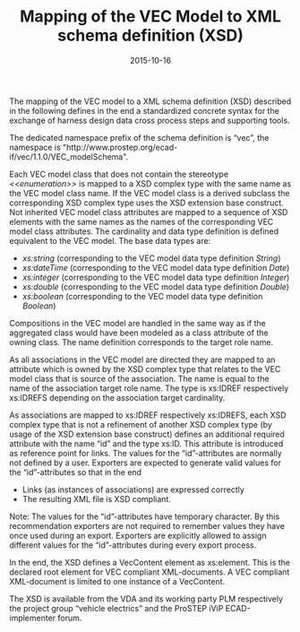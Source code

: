 ﻿---
title: Mapping of the VEC Model to XML schema definition (XSD)
toc: false
type: specs
layout:  package
date: "2015-10-16"
draft: false
specification: VEC
version: 1.1.2
documentType: "Recommendation"
elementType:  Package
menu:
  VEC-1.1.2:    
    parent: xml-representation-of-the-model
    identifier: xml-representation-of-the-model/mapping-of-the-vec-model-to-xml-schema-definition-xsd
    weight: 1009002 

# Prev/next pager order (if `docs_section_pager` enabled in `params.toml`)
weight: 1009002
---
<p> The mapping of the VEC model to a XML schema definition (XSD) described in the following defines in the end a standardized concrete syntax for the exchange of harness design data cross process steps and supporting tools.     </p>      <p> The dedicated namespace prefix of the schema definition is “vec”, the namespace is &quot;http://www.prostep.org/ecad-if/vec/1.1.0/VEC_modelSchema&quot;.     </p>      <p> Each VEC model class that does not contain the stereotype <i>&lt;&lt;enumeration&gt;&gt;</i> is mapped to a XSD complex type with the same name as the VEC model class name. If the VEC model class is a derived subclass the corresponding XSD complex type uses the XSD extension base construct. Not inherited VEC model class attributes are mapped to a sequence of XSD elements with the same names as the names of the corresponding VEC model class attributes. The cardinality and data type definition is defined equivalent to the VEC model. The base data types are:     </p>      <ul>       <li> <i>xs:string</i> (corresponding to the VEC model data type definition <i>String</i>)       </li>       <li> <i>xs:dateTime</i> (corresponding to the VEC model data type definition <i>Date</i>)       </li>       <li> <i>xs:integer</i> (corresponding to the VEC model data type definition <i>Integer</i>)       </li>       <li> <i>xs:double</i> (corresponding to the VEC model data type definition <i>Double</i>)       </li>       <li> <i>xs:boolean</i> (corresponding to the VEC model data type definition <i>Boolean</i>)       </li>     </ul>     <p> Compositions in the VEC model are handled in the same way as if the aggregated class would have been modeled as a class attribute of the owning class. The name definition corresponds to the target role name.     </p>      <p> As all associations in the VEC model are directed they are mapped to an attribute which is owned by the XSD complex type that relates to the VEC model class that is source of the association. The name is equal to the name of the association target role name. The type is xs:IDREF respectively xs:IDREFS depending on the association target cardinality.     </p>      <p> As associations are mapped to xs:IDREF respectively xs:IDREFS, each XSD complex type that is not a refinement of another XSD complex type (by usage of the XSD extension base construct) defines an additional required attribute with the name “id” and the type xs:ID. This attribute is introduced as reference point for links. The values for the “id”-attributes are normally not defined by a user. Exporters are expected to generate valid values for the “id”-attributes so that in the end     </p>      <ul>       <li> Links (as instances of associations) are expressed correctly       </li>       <li> The resulting XML file is XSD compliant.       </li>     </ul>     <p> Note: The values for the “id”-attributes have temporary character. By this recommendation exporters are not required to remember values they have once used during an export. Exporters are explicitly allowed to assign different values for the “id”-attributes during every export process.     </p>      <p> In the end, the XSD defines a VecContent element as xs:element. This is the declared root element for VEC compliant XML-documents. A VEC compliant XML-document is limited to one instance of a VecContent.     </p>      <p> The XSD is available from the VDA and its working party PLM respectively the project group “vehicle electrics” and the ProSTEP iViP ECAD-implementer forum.      </p>